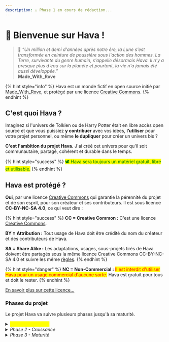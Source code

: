 ```yaml
---
description: ⚠️ Phase 1 en cours de rédaction...
---
```


# 👋 Bienvenue sur Hava !

> 📜 _“Un million et demi d'années après notre ère, la Lune s'est transformée en ceinture de poussière sous l'action des hommes. La Terre, survivante du genre humain, s'appelle désormais Hava. Il n'y a presque plus d'eau sur la planète et pourtant, la vie n'a jamais été aussi développée.”_ \
> **Made\_With\_Rove**

{% hint style="info" %}
Hava est un monde fictif en open source initié par [Made\_With\_Rove](https://www.twitch.tv/made\_with\_rove), et protégé par une licence [Creative Commons](https://creativecommons.org/).
{% endhint %}

## C'est quoi Hava ?

Imaginez si l'univers de Tolkien ou de Harry Potter était en libre accès open source et que vous puissiez **y contribuer** avec vos idées, **l’utiliser** pour votre projet personnel, ou même **le dupliquer** pour créer un univers bis ?

**C'est l'ambition du projet Hava.** J'ai créé cet univers pour qu'il soit communautaire, partagé, cohérent et durable dans le temps.

{% hint style="success" %}
<mark style="color:green;">🕊️ Hava sera toujours un matériel gratuit, libre et utilisable.</mark>
{% endhint %}

## Hava est protégé ?

**Oui**, par une licence [Creative Commons](https://creativecommons.org/) qui garantie la pérennité du projet et de son esprit, pour son créateur et ses contributeurs. Il est sous licence **CC-BY-NC-SA** **4.0**, ce qui veut dire :&#x20;

{% hint style="success" %}
**CC = Creative Common :** C'est une licence [Creative Commons](https://creativecommons.org/).

**BY = Attribution :** Tout usage de Hava doit être crédité du nom du créateur et des contributeurs de Hava.

**SA = Share Alike :** Les adaptations, usages, sous-projets tirés de Hava doivent être partagés sous la même licence Creative Commons CC-BY-NC-SA 4.0 et suivre les même [règles](contribuer-a-hava/reglement.md).
{% endhint %}

{% hint style="danger" %}
**NC = Non-Commercial :** <mark style="color:red;">Il est interdit d'utiliser Hava pour un usage commercial d'aucune sorte.</mark> Hava est gratuit pour tous et doit le rester.
{% endhint %}

[En savoir plus sur cette licence...](https://creativecommons.org/licenses/by-nc-sa/4.0/)



### Phases du projet

Le projet Hava va suivre plusieurs phases jusqu'à sa maturité.

<details>

<summary><mark style="color:yellow;"><strong>Phase 1 - Initiation</strong></mark></summary>

* Le projet vient à peine de sortir.
* Le créateur du projet doit **rendre publique la base du projet** _(histoire et géographie de base, principales nations, éléments principaux)._
* Lors de cette phase, les contributions sont [**limitées à Twitch**](https://www.twitch.tv/made\_with\_rove) et sont susceptibles d'être temporairement désactivées pour terminer la phase à temps.

</details>

<details>

<summary><em>Phase 2 - Croissance</em></summary>

* La base du projet est prête à être partagée.
* Le créateur continuera à **établir le lore étendu de Hava** et pourra être assisté de co-rédacteur·trices par partie du projet.
* Lors de cette phase, **les contributions sont ouvertes via Gitbook**, celles faites sur Twitch seront prioritaires. Les gens les plus intéressés pourront s’impliquer plus en tant que modérateur·trice ou co-rédacteur·trices.

</details>

<details>

<summary><em>Phase 3 - Maturité</em></summary>

* Le projet est suffisamment avancé pour créer des sous-projets et annexes.
* Le créateur continuera à développer le Hava de base au même titre que les co-rédacteurs·trices.
* Lors de cette phase, les contributions continueront, le projet sera ouvert aux **traductions**, et **les projets annexes seront aussi recensés et ouverts aux contributions**, via le medium du choix du·de la créateur·trice du projet.

</details>
